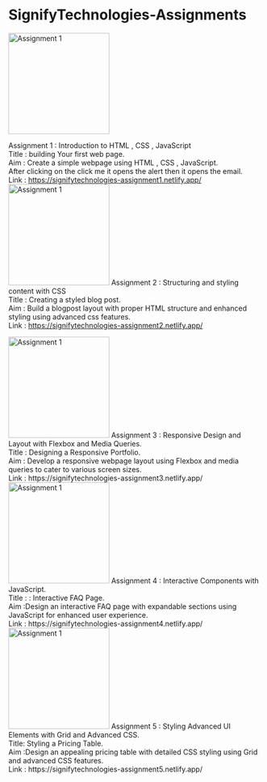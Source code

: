 # SignifyTechnologies-Assignments
<img src="https://i.imgur.com/biKqfC9.png" alt="Assignment 1" width="200"/>

Assignment 1 : 
Introduction to HTML , CSS , JavaScript<br> 
Title : building Your first web page.<br>
Aim : Create a simple webpage using HTML , CSS , JavaScript.<br>
    After clicking on the click me it opens the alert then it opens the email. <br>
Link : https://signifytechnologies-assignment1.netlify.app/
<br>
<img src="https://i.imgur.com/24ApAHa.png" alt="Assignment 1" width="200"/>
Assignment 2 : 
Structuring and styling content with CSS<br> 
Title : Creating a styled blog post.<br>
Aim : Build a blogpost layout with proper HTML structure and enhanced styling using advanced css features.<br>
Link : https://signifytechnologies-assignment2.netlify.app/

<img src="https://i.imgur.com/ji6XtEm.png" alt="Assignment 1" width="200"/>
Assignment 3 : 
Responsive Design and Layout with Flexbox and Media Queries.<br> 
Title :  Designing a Responsive Portfolio.<br>
Aim : Develop a responsive webpage layout using Flexbox and media queries to cater to
various screen sizes.<br>
Link : https://signifytechnologies-assignment3.netlify.app/

<img src="https://i.imgur.com/ayqDKFI.png" alt="Assignment 1" width="200"/>
Assignment 4 : 
Interactive Components with JavaScript.<br> 
Title : : Interactive FAQ Page.<br>
Aim :Design an interactive FAQ page with expandable sections using JavaScript for
enhanced user experience.<br>
Link : https://signifytechnologies-assignment4.netlify.app/

<img src="https://i.imgur.com/PKpucju.png" alt="Assignment 1" width="200"/>
Assignment 5 : 
Styling Advanced UI Elements with Grid and Advanced CSS.<br> 
Title: Styling a Pricing Table.<br>
Aim :Design an appealing pricing table with detailed CSS styling using Grid and advanced
CSS features.<br>
Link : https://signifytechnologies-assignment5.netlify.app/



